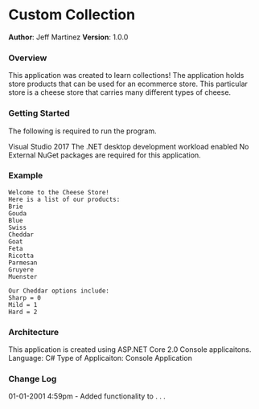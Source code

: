 # Custom Collection
**Author**: Jeff Martinez 
**Version**: 1.0.0

### Overview
This application was created to learn collections!  The application holds store products that can be used for an ecommerce store.  This particular store is a cheese store that carries many different types of cheese.  

### Getting Started
The following is required to run the program.

Visual Studio 2017
The .NET desktop development workload enabled
No External NuGet packages are required for this application.

### Example
```
Welcome to the Cheese Store!
Here is a list of our products:
Brie
Gouda
Blue
Swiss
Cheddar
Goat
Feta
Ricotta
Parmesan
Gruyere
Muenster

Our Cheddar options include:
Sharp = 0
Mild = 1
Hard = 2

```

### Architecture
This application is created using ASP.NET Core 2.0 Console applicaitons. 
Language: C# 
Type of Applicaiton: Console Application 

### Change Log
01-01-2001 4:59pm - Added functionality to . . .
